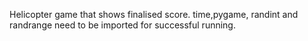 Helicopter game that shows finalised score.
time,pygame, randint and randrange need to be imported for successful running.
